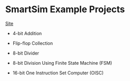 # SmartSim Example Projects

[Site](https://smartsim.org.uk/index.php?page=examples)

* 4-bit Addition

* Flip-flop Collection

* 8-bit Divider

* 8-bit Division Using Finite State Machine (FSM)

* 16-bit One Instruction Set Computer (OISC)
